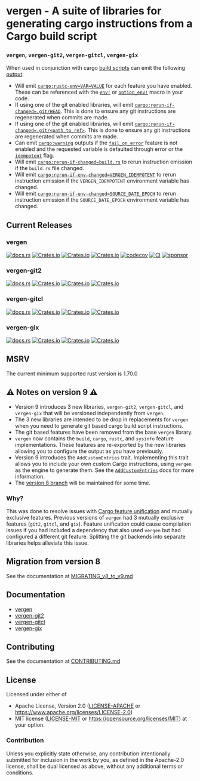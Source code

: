 # vergen - A suite of libraries for generating cargo instructions from a Cargo build script
### `vergen`, `vergen-git2`, `vergen-gitcl`, `vergen-gix`
When used in conjunction with cargo [build scripts](https://doc.rust-lang.org/cargo/reference/build-scripts.html) can emit the following [output]((https://doc.rust-lang.org/cargo/reference/build-scripts.html#outputs-of-the-build-script)):

- Will emit [`cargo:rustc-env=VAR=VALUE`](https://doc.rust-lang.org/cargo/reference/build-scripts.html#cargorustc-envvarvalue)
for each feature you have enabled.  These can be referenced with the [`env!`](https://doc.rust-lang.org/std/macro.env.html) or [`option_env!`](https://doc.rust-lang.org/std/macro.option_env.html) macro in your code.
- If using one of the git enabled libraries, will emit [`cargo:rerun-if-changed=.git/HEAD`](https://doc.rust-lang.org/cargo/reference/build-scripts.html#rerun-if-changed).  This is done to ensure any git instructions are regenerated when commits are made.
- If using one of the git enabled libraries, will emit [`cargo:rerun-if-changed=.git/<path_to_ref>`](https://doc.rust-lang.org/cargo/reference/build-scripts.html#rerun-if-changed).  This is done to ensure any git instructions are regenerated when commits are made.
- Can emit [`cargo:warning`](https://doc.rust-lang.org/cargo/reference/build-scripts.html#cargo-warning) outputs if the
[`fail_on_error`](EmitBuilder::fail_on_error) feature is not enabled and the requested variable is defaulted through error or
the [`idempotent`](EmitBuilder::idempotent) flag.
- Will emit [`cargo:rerun-if-changed=build.rs`](https://doc.rust-lang.org/cargo/reference/build-scripts.html#rerun-if-changed)
to rerun instruction emission if the `build.rs` file changed.
- Will emit [`cargo:rerun-if-env-changed=VERGEN_IDEMPOTENT`](https://doc.rust-lang.org/cargo/reference/build-scripts.html#rerun-if-changed)
to rerun instruction emission if the `VERGEN_IDEMPOTENT` environment variable has changed.
- Will emit [`cargo:rerun-if-env-changed=SOURCE_DATE_EPOCH`](https://doc.rust-lang.org/cargo/reference/build-scripts.html#rerun-if-changed)
to rerun instruction emission if the `SOURCE_DATE_EPOCH` environment variable has changed.

## Current Releases
### vergen
[![docs.rs](https://docs.rs/vergen/badge.svg)](https://docs.rs/vergen)
[![Crates.io](https://img.shields.io/crates/v/vergen.svg)](https://crates.io/crates/vergen)
[![Crates.io](https://img.shields.io/crates/l/vergen.svg)](https://crates.io/crates/vergen)
[![Crates.io](https://img.shields.io/crates/d/vergen.svg)](https://crates.io/crates/vergen)
[![codecov](https://codecov.io/gh/rustyhorde/vergen/branch/master/graph/badge.svg?token=cBXro7o2UN)](https://codecov.io/gh/rustyhorde/vergen)
[![CI](https://github.com/rustyhorde/vergen/actions/workflows/main.yml/badge.svg)](https://github.com/rustyhorde/vergen/actions)
[![sponsor](https://img.shields.io/github/sponsors/crazysacx?logo=github-sponsors)](https://github.com/sponsors/CraZySacX)

### vergen-git2
[![docs.rs](https://docs.rs/vergen-git2/badge.svg)](https://docs.rs/vergen-git2)
[![Crates.io](https://img.shields.io/crates/v/vergen-git2.svg)](https://crates.io/crates/vergen-git2)
[![Crates.io](https://img.shields.io/crates/l/vergen-git2.svg)](https://crates.io/crates/vergen-git2)
[![Crates.io](https://img.shields.io/crates/d/vergen-git2.svg)](https://crates.io/crates/vergen-git2)

### vergen-gitcl
[![docs.rs](https://docs.rs/vergen-gitcl/badge.svg)](https://docs.rs/vergen-gitcl)
[![Crates.io](https://img.shields.io/crates/v/vergen-gitcl.svg)](https://crates.io/crates/vergen-gitcl)
[![Crates.io](https://img.shields.io/crates/l/vergen-gitcl.svg)](https://crates.io/crates/vergen-gitcl)
[![Crates.io](https://img.shields.io/crates/d/vergen-gitcl.svg)](https://crates.io/crates/vergen-gitcl)

### vergen-gix
[![docs.rs](https://docs.rs/vergen-gix/badge.svg)](https://docs.rs/vergen-gix)
[![Crates.io](https://img.shields.io/crates/v/vergen-gix.svg)](https://crates.io/crates/vergen-gix)
[![Crates.io](https://img.shields.io/crates/l/vergen-gix.svg)](https://crates.io/crates/vergen-gix)
[![Crates.io](https://img.shields.io/crates/d/vergen-gix.svg)](https://crates.io/crates/vergen-gix)

## MSRV
The current minimum supported rust version is 1.70.0

## ⚠️ Notes on version 9 ⚠️
* Version 9 introduces 3 new libraries, `vergen-git2`, `vergen-gitcl`, and `vergen-gix` that will be versioned independently from `vergen`.
* The 3 new libraries are intended to be drop in replacements for `vergen` when you need to generate git based cargo build script instructions.
* The git based features have been removed from the base `vergen` library.
* `vergen` now contains the `build`, `cargo`, `rustc`, and `sysinfo` feature implementations.   These features are re-exported by the new libraries allowing you to configure the output as you have previously.
* Version 9 introduces the `AddCustomEntries` trait.  Implementing this trait allows you to include your own custom Cargo instructions, using `vergen` as the engine to generate them. See the [`AddCustomEntries`](https://docs.rs/vergen/9.0.0-beta.1/vergen/trait.AddCustomEntries.html) docs for more information.
* The [version 8 branch](https://github.com/rustyhorde/vergen/tree/legacy/v8) will be maintained for some time.

### Why?
This was done to resolve issues with [Cargo feature unification](https://doc.rust-lang.org/cargo/reference/features.html#mutually-exclusive-features) and mutually exclusive features.  Previous versions of `vergen` had 3 mutually exclusive features (`git2`, `gitcl`, and `gix`).  Feature unification could cause compilation issues if you had included a dependency that also used `vergen` but had configured a different git feature.  Splitting the git backends into separate libraries helps alleviate this issue.

## Migration from version 8
See the documentation at [MIGRATING_v8_to_v9.md](MIGRATING_v8_to_v9.md)

## Documentation
* [vergen](https://docs.rs/vergen/latest)
* [vergen-git2](https://docs.rs/vergen-git2/latest)
* [vergen-gitcl](https://docs.rs/vergen-gitcl/latest)
* [vergen-gix](https://docs.rs/vergen-gix/latest)

## Contributing
See the documentation at [CONTRIBUTING.md](CONTRIBUTING.md)

## License

Licensed under either of
 * Apache License, Version 2.0 ([LICENSE-APACHE](LICENSE-APACHE) or https://www.apache.org/licenses/LICENSE-2.0)
 * MIT license ([LICENSE-MIT](LICENSE-MIT) or https://opensource.org/licenses/MIT)
at your option.

### Contribution

Unless you explicitly state otherwise, any contribution intentionally submitted
for inclusion in the work by you, as defined in the Apache-2.0 license, shall be dual licensed as above, without any
additional terms or conditions.
